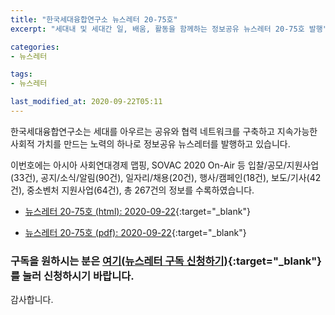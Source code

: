 ```yaml
---
title: "한국세대융합연구소 뉴스레터 20-75호"
excerpt: "세대내 및 세대간 일, 배움, 활동을 함께하는 정보공유 뉴스레터 20-75호 발행" 

categories:
- 뉴스레터

tags:
- 뉴스레터

last_modified_at: 2020-09-22T05:11
---
```


한국세대융합연구소는 세대를 아우르는 공유와 협력 네트워크를 구축하고 지속가능한 사회적 가치를 만드는 노력의 하나로 정보공유 뉴스레터를 발행하고 있습니다.

이번호에는 아시아 사회연대경제 맵핑, SOVAC 2020 On-Air 등 입찰/공모/지원사업(33건), 공지/소식/알림(90건), 일자리/채용(20건), 행사/캠페인(18건), 보도/기사(42건), 중소벤처 지원사업(64건), 총 267건의 정보를 수록하였습니다.

* [뉴스레터 20-75호 (html): 2020-09-22](https://gcrcenter.github.io/assets/htmls/gcrc_news_letter_20200922.html){:target="_blank"}

* [뉴스레터 20-75호 (pdf): 2020-09-22](https://gcrcenter.github.io/assets/pdfs/news_letter_20200922.pdf){:target="_blank"}


### 구독을 원하시는 분은 [여기(뉴스레터 구독 신청하기)](https://forms.gle/MJ5gVHCdunBXXWVB7){:target="_blank"} 를 눌러 신청하시기 바랍니다.


감사합니다.